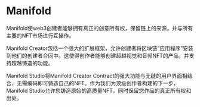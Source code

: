 # 

# Manifold

Manifold使web3创建者能够拥有真正的创意所有权，保留链上的来源，并与所有主要的NFT市场进行互操作。

Manifold Creator包括一个强大的扩展框架，允许创建者将区块链“应用程序”安装到他们的创建者合同中。这使得创作者能够创建超越视觉和音频NFT的产品，并支持超越铸造的功能。

Manifold Studio将Manifold Creator Contract的强大功能与无缝的用户界面相结合，无需编码即可铸造自己的NFT。作为我们为顶级创作者构建的下一步，Manifold Studio允许您铸造原始的高质量NFT，同时保留您作品的真正所有权和出处。

